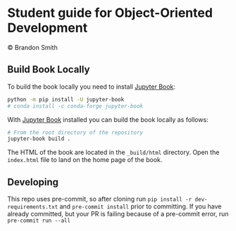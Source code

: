 # Student guide for Object-Oriented Development

&copy; Brandon Smith

## Build Book Locally

To build the book locally you need to install [Jupyter Book](https://jupyterbook.org/en/stable/intro.html):

```bash
python -m pip install -U jupyter-book
# conda install -c conda-forge jupyter-book
```

With [Jupyter Book](https://jupyterbook.org/en/stable/intro.html) installed you can build the book locally as follows:

```bash
# From the root directory of the repository
jupyter-book build .
```

The HTML of the book are located in the `_build/html` directory. Open the `index.html` file to land on the home page of the book.

## Developing

This repo uses pre-commit, so after cloning run `pip install -r dev-requirements.txt` and `pre-commit install` prior to committing.
If you have already committed, but your PR is failing because of a pre-commit error, run `pre-commit run --all`
